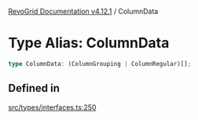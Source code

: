 [RevoGrid Documentation v4.12.1](README.md) / ColumnData

# Type Alias: ColumnData

```ts
type ColumnData: (ColumnGrouping | ColumnRegular)[];
```

## Defined in

[src/types/interfaces.ts:250](https://github.com/revolist/revogrid/blob/d509c0063a76a472726c991b21f1c163442771b4/src/types/interfaces.ts#L250)
